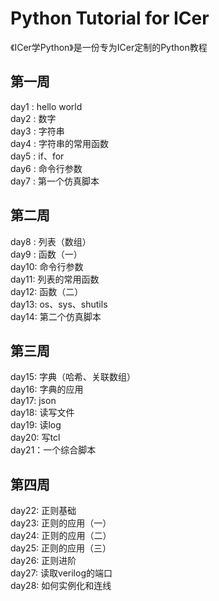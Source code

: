 
# Python Tutorial for ICer

《ICer学Python》是一份专为ICer定制的Python教程

## 第一周
day1 : hello world  
day2 : 数字  
day3 : 字符串  
day4 : 字符串的常用函数  
day5 : if、for  
day6 : 命令行参数  
day7 : 第一个仿真脚本   

## 第二周
day8 : 列表（数组）  
day9 : 函数（一）  
day10: 命令行参数  
day11: 列表的常用函数  
day12: 函数（二）  
day13: os、sys、shutils  
day14: 第二个仿真脚本  

## 第三周
day15: 字典（哈希、关联数组）  
day16: 字典的应用  
day17: json  
day18: 读写文件  
day19: 读log  
day20: 写tcl  
day21：一个综合脚本  

## 第四周
day22: 正则基础  
day23: 正则的应用（一）  
day24: 正则的应用（二）  
day25: 正则的应用（三）  
day26: 正则进阶  
day27: 读取verilog的端口  
day28: 如何实例化和连线  

